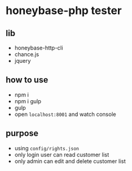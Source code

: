 # honeybase-php tester

## lib
- honeybase-http-cli
- chance.js
- jquery

## how to use
- npm i
- npm i gulp
- gulp
- open `localhost:8001` and watch console

## purpose
- using `config/rights.json`
- only login user can read customer list
- only admin can edit and delete customer list
